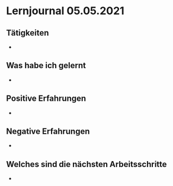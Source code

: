 # Lernjournal 05.05.2021

## Tätigkeiten

- 

## Was habe ich gelernt

- 

## Positive Erfahrungen

- 

## Negative Erfahrungen

- 

## Welches sind die nächsten Arbeitsschritte

- 
